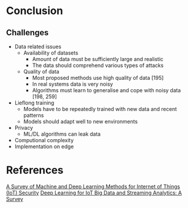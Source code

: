 # Conclusion
## Challenges
- Data related issues
  - Availability of datasets
    - Amount of data must be sufficiently large and realistic
    - The data should comprehend various types of attacks
  - Quality of data
    - Most proposed methods use high quality of data [195]
    - In real systems data is very noisy
    - Algorithms must learn to generalise and cope with noisy data [198, 259]
- Lieflong training
  - Models have to be repeatedly trained with new data and recent patterns
  - Models should adapt well to new environments 
- Privacy
  - ML/DL algorithms can leak data
- Computional complexity
- Implementation on edge
# References
[A Survey of Machine and Deep Learning Methods for Internet of Things (IoT) Security]()
[Deep Learning for IoT Big Data and Streaming Analytics: A Survey](https://arxiv.org/pdf/1712.04301.pdf)